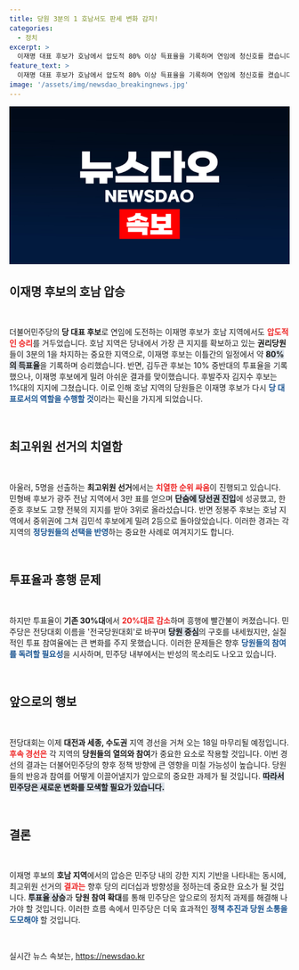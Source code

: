 ```yaml
---
title: 당원 3분의 1 호남서도 판세 변화 감지!
categories:
  - 정치
excerpt: >
  이재명 대표 후보가 호남에서 압도적 80% 이상 득표율을 기록하며 연임에 청신호를 켰습니다. 그러나 최고위원 선거는 치열한 경쟁 속에 투표율이 저조해 민주당의 향후 방향에 의문을 던지고 있습니다.
feature_text: >
  이재명 대표 후보가 호남에서 압도적 80% 이상 득표율을 기록하며 연임에 청신호를 켰습니다. 그러나 최고위원 선거는 치열한 경쟁 속에 투표율이 저조해 민주당의 향후 방향에 의문을 던지고 있습니다.
image: '/assets/img/newsdao_breakingnews.jpg'
---
```


<p><img src="/assets/img/newsdao_breakingnews.jpg" alt="flaretime 속보" /></p>

<h2 data-ke-size="size26">이재명 후보의 호남 압승</h2>

<p data-ke-size="size16">&nbsp;</p>

<p>더불어민주당의 <b>당 대표 후보</b>로 연임에 도전하는 이재명 후보가 호남 지역에서도 <b><span style="color: #ee2323;">압도적인 승리</span></b>를 거두었습니다. 호남 지역은 당내에서 가장 큰 지지를 확보하고 있는 <b>권리당원</b>들이 3분의 1을 차지하는 중요한 지역으로, 이재명 후보는 이틀간의 일정에서 약 <b><span style="background-color: #21538527;">80%의 득표율</span></b>을 기록하며 승리했습니다. 반면, 김두관 후보는 10% 중반대의 투표율을 기록했으나, 이재명 후보에게 밀려 아쉬운 결과를 맞이했습니다. 후발주자 김지수 후보는 1%대의 지지에 그쳤습니다. 이로 인해 호남 지역의 당원들은 이재명 후보가 다시 <b><span style="color: #1a5490;">당 대표로서의 역할을 수행할 것</span></b>이라는 확신을 가지게 되었습니다.</p></p>

<p data-ke-size="size16">&nbsp;</p>

<h2 data-ke-size="size26">최고위원 선거의 치열함</h2>

<p data-ke-size="size16">&nbsp;</p>

<p>아울러, 5명을 선출하는 <b>최고위원 선거</b>에서는 <b><span style="color: #ee2323;">치열한 순위 싸움</span></b>이 진행되고 있습니다. 민형배 후보가 광주 전남 지역에서 3만 표를 얻으며 <b><span style="background-color: #21538527;">단숨에 당선권 진입</span></b>에 성공했고, 한준호 후보도 고향 전북의 지지를 받아 3위로 올라섰습니다. 반면 정봉주 후보는 호남 지역에서 중위권에 그쳐 김민석 후보에게 밀려 2등으로 돌아앉았습니다. 이러한 경과는 각 지역의 <b><span style="color: #1a5490;">정당원들의 선택을 반영</span></b>하는 중요한 사례로 여겨지기도 합니다.</p></p>

<p data-ke-size="size16">&nbsp;</p>

<h2 data-ke-size="size26">투표율과 흥행 문제</h2>

<p data-ke-size="size16">&nbsp;</p>

<p>하지만 투표율이 <b>기존 30%대</b>에서 <b><span style="color: #ee2323;">20%대로 감소</span></b>하며 흥행에 빨간불이 켜졌습니다. 민주당은 전당대회 이름을 '전국당원대회'로 바꾸며 <b><span style="background-color: #21538527;">당원 중심</span></b>의 구호를 내세웠지만, 실질적인 투표 참여율에는 큰 변화를 주지 못했습니다. 이러한 문제들은 향후 <b><span style="color: #1a5490;">당원들의 참여를 독려할 필요성</span></b>을 시사하며, 민주당 내부에서는 반성의 목소리도 나오고 있습니다.</p></p>

<p data-ke-size="size16">&nbsp;</p>

<h2 data-ke-size="size26">앞으로의 행보</h2>

<p data-ke-size="size16">&nbsp;</p>

<p>전당대회는 이제 <b>대전과 세종, 수도권</b> 지역 경선을 거쳐 오는 18일 마무리될 예정입니다. <b><span style="color: #ee2323;">후속 경선은</span></b> 각 지역의 <b>당원들의 열의와 참여</b>가 중요한 요소로 작용할 것입니다. 이번 경선의 결과는 더불어민주당의 향후 정책 방향에 큰 영향을 미칠 가능성이 높습니다. 당원들의 반응과 참여를 어떻게 이끌어낼지가 앞으로의 중요한 과제가 될 것입니다. <b><span style="background-color: #21538527;">따라서 민주당은 새로운 변화를 모색할 필요가 있습니다.</span></b></p></p>

<p data-ke-size="size16">&nbsp;</p>

<h2 data-ke-size="size26">결론</h2>

<p data-ke-size="size16">&nbsp;</p>

<p>이재명 후보의 <b>호남 지역</b>에서의 압승은 민주당 내의 강한 지지 기반을 나타내는 동시에, 최고위원 선거의 <b><span style="color: #ee2323;">결과는</span></b> 향후 당의 리더십과 방향성을 정하는데 중요한 요소가 될 것입니다. <b><span style="background-color: #21538527;">투표율 상승</span></b>과 <b>당원 참여 확대</b>를 통해 민주당은 앞으로의 정치적 과제를 해결해 나가야 할 것입니다. 이러한 흐름 속에서 민주당은 더욱 효과적인 <b><span style="color: #1a5490;">정책 추진과 당원 소통을 도모해야</span></b> 할 것입니다. <p data-ke-size="size16">&nbsp;</p></p>
실시간 뉴스 속보는, <a href="https://newsdao.kr" rel="dofollow">https://newsdao.kr</a>


